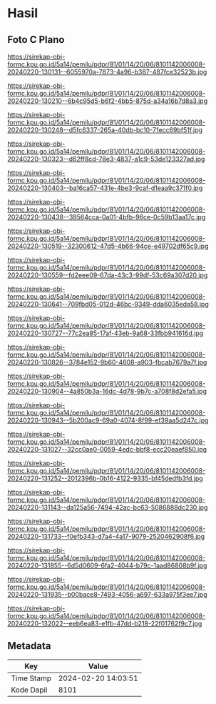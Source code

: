 # Hasil

## Foto C Plano

https://sirekap-obj-formc.kpu.go.id/5a14/pemilu/pdpr/81/01/14/20/06/8101142006008-20240220-130131--6055970a-7873-4a96-b387-487fce32523b.jpg

https://sirekap-obj-formc.kpu.go.id/5a14/pemilu/pdpr/81/01/14/20/06/8101142006008-20240220-130210--6b4c95d5-b6f2-4bb5-875d-a34a16b7d8a3.jpg

https://sirekap-obj-formc.kpu.go.id/5a14/pemilu/pdpr/81/01/14/20/06/8101142006008-20240220-130248--d5fc6337-265a-40db-bc10-71ecc69bf51f.jpg

https://sirekap-obj-formc.kpu.go.id/5a14/pemilu/pdpr/81/01/14/20/06/8101142006008-20240220-130323--d62ff8cd-78e3-4837-a1c9-53de123327ad.jpg

https://sirekap-obj-formc.kpu.go.id/5a14/pemilu/pdpr/81/01/14/20/06/8101142006008-20240220-130403--ba16ca57-431e-4be3-9caf-d1eaa9c371f0.jpg

https://sirekap-obj-formc.kpu.go.id/5a14/pemilu/pdpr/81/01/14/20/06/8101142006008-20240220-130438--38564cca-0a01-4bfb-96ce-0c59b13aa17c.jpg

https://sirekap-obj-formc.kpu.go.id/5a14/pemilu/pdpr/81/01/14/20/06/8101142006008-20240220-130519--32300612-47d5-4b66-94ce-e49702df65c9.jpg

https://sirekap-obj-formc.kpu.go.id/5a14/pemilu/pdpr/81/01/14/20/06/8101142006008-20240220-130559--fd2eee09-67da-43c3-99df-53c69a307d20.jpg

https://sirekap-obj-formc.kpu.go.id/5a14/pemilu/pdpr/81/01/14/20/06/8101142006008-20240220-130641--709fbd05-012d-46bc-9349-dda6035eda58.jpg

https://sirekap-obj-formc.kpu.go.id/5a14/pemilu/pdpr/81/01/14/20/06/8101142006008-20240220-130727--77c2ea85-17af-43eb-9a68-33fbb941616d.jpg

https://sirekap-obj-formc.kpu.go.id/5a14/pemilu/pdpr/81/01/14/20/06/8101142006008-20240220-130826--3784e152-9b60-4608-a903-fbcab7679a7f.jpg

https://sirekap-obj-formc.kpu.go.id/5a14/pemilu/pdpr/81/01/14/20/06/8101142006008-20240220-130904--4a850b3a-16dc-4d78-9b7c-a708f8d2efa5.jpg

https://sirekap-obj-formc.kpu.go.id/5a14/pemilu/pdpr/81/01/14/20/06/8101142006008-20240220-130943--5b200ac9-69a0-4074-8f99-ef39aa5d247c.jpg

https://sirekap-obj-formc.kpu.go.id/5a14/pemilu/pdpr/81/01/14/20/06/8101142006008-20240220-131027--32cc0ae0-0059-4edc-bbf8-ecc20eaef850.jpg

https://sirekap-obj-formc.kpu.go.id/5a14/pemilu/pdpr/81/01/14/20/06/8101142006008-20240220-131252--2012396b-0b16-4122-9335-bf45dedfb3fd.jpg

https://sirekap-obj-formc.kpu.go.id/5a14/pemilu/pdpr/81/01/14/20/06/8101142006008-20240220-131143--da125a56-7494-42ac-bc63-5086888dc230.jpg

https://sirekap-obj-formc.kpu.go.id/5a14/pemilu/pdpr/81/01/14/20/06/8101142006008-20240220-131733--f0efb343-d7a4-4a17-9079-2520462908f6.jpg

https://sirekap-obj-formc.kpu.go.id/5a14/pemilu/pdpr/81/01/14/20/06/8101142006008-20240220-131855--6d5d0609-6fa2-4044-b79c-1aad86808b9f.jpg

https://sirekap-obj-formc.kpu.go.id/5a14/pemilu/pdpr/81/01/14/20/06/8101142006008-20240220-131935--b00bace8-7493-4056-a697-633a975f3ee7.jpg

https://sirekap-obj-formc.kpu.go.id/5a14/pemilu/pdpr/81/01/14/20/06/8101142006008-20240220-132022--eeb6ea83-e1fb-47dd-b218-22f01762f9c7.jpg


## Metadata

| Key        | Value               |
| ---------- | ------------------- |
| Time Stamp | 2024-02-20 14:03:51 |
| Kode Dapil | 8101                |



